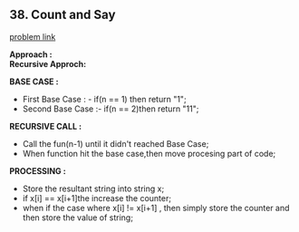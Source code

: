 ## 38. Count and Say

[problem link](https://leetcode.com/problems/count-and-say/)

**Approach :**<br>
**Recursive Approch:**

**BASE CASE :**

- First Base Case : - if(n == 1) then return "1";
- Second Base Case :- if(n == 2)then return "11";

**RECURSIVE CALL :**

- Call the fun(n-1) until it didn't reached Base Case;
- When function hit the base case,then move procesing part of code;

**PROCESSING :**

- Store the resultant string into string x;
- if x[i] == x[i+1]the increase the counter;
- when if the case where x[i] != x[i+1] , then simply store the counter and then store the value of string;
